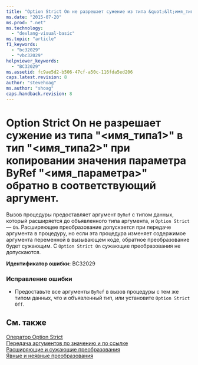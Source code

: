 ```yaml
---
title: "Option Strict On не разрешает сужение из типа &quot;&lt;имя_типа1&gt;&quot; в тип &quot;&lt;имя_типа2&gt;&quot; при копировании значения параметра ByRef &quot;&lt;имя_параметра&gt;&quot; обратно в соответствующий аргумент. | Microsoft Docs"
ms.date: "2015-07-20"
ms.prod: ".net"
ms.technology: 
  - "devlang-visual-basic"
ms.topic: "article"
f1_keywords: 
  - "bc32029"
  - "vbc32029"
helpviewer_keywords: 
  - "BC32029"
ms.assetid: fc9ae5d2-b506-47cf-a50c-116fda5ed206
caps.latest.revision: 8
author: "stevehoag"
ms.author: "shoag"
caps.handback.revision: 8
---
```

# Option Strict On не разрешает сужение из типа &quot;&lt;имя_типа1&gt;&quot; в тип &quot;&lt;имя_типа2&gt;&quot; при копировании значения параметра ByRef &quot;&lt;имя_параметра&gt;&quot; обратно в соответствующий аргумент.
Вызов процедуры предоставляет аргумент `ByRef` с типом данных, который расширяется до объявленного типа аргумента, и `Option Strict` — `On`. Расширяющее преобразование допускается при передаче аргумента в процедуру, но если эта процедура изменяет содержимое аргумента переменной в вызывающем коде, обратное преобразование будет сужающим. С `Option Strict On` сужающие преобразования не допускаются.  
  
 **Идентификатор ошибки:** BC32029  
  
### Исправление ошибки  
  
-   Предоставьте все аргументы `ByRef` в вызов процедуры с тем же типом данных, что и объявленный тип, или установите `Option Strict Off`.  
  
## См. также  
 [Оператор Option Strict](../../visual-basic/language-reference/statements/option-strict-statement.md)   
 [Передача аргументов по значению и по ссылке](../../visual-basic/programming-guide/language-features/procedures/passing-arguments-by-value-and-by-reference.md)   
 [Расширяющие и сужающие преобразования](../../visual-basic/programming-guide/language-features/data-types/widening-and-narrowing-conversions.md)   
 [Явные и неявные преобразования](../../visual-basic/programming-guide/language-features/data-types/implicit-and-explicit-conversions.md)